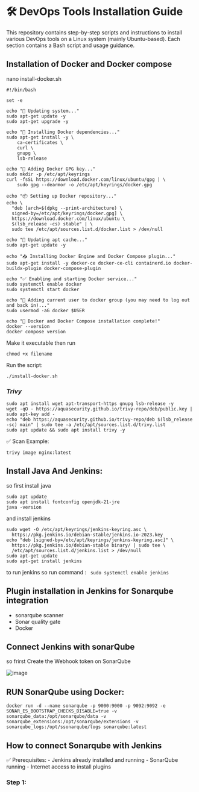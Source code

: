 # 🛠️ DevOps Tools Installation Guide
This repository contains step-by-step scripts and instructions to install various DevOps tools on a Linux system (mainly Ubuntu-based). Each section contains a Bash script and usage guidance.

## Installation of Docker and Docker compose 
nano install-docker.sh

```
#!/bin/bash

set -e

echo "🚀 Updating system..."
sudo apt-get update -y
sudo apt-get upgrade -y

echo "🐳 Installing Docker dependencies..."
sudo apt-get install -y \
    ca-certificates \
    curl \
    gnupg \
    lsb-release

echo "🔐 Adding Docker GPG key..."
sudo mkdir -p /etc/apt/keyrings
curl -fsSL https://download.docker.com/linux/ubuntu/gpg | \
    sudo gpg --dearmor -o /etc/apt/keyrings/docker.gpg

echo "📦 Setting up Docker repository..."
echo \
  "deb [arch=$(dpkg --print-architecture) \
  signed-by=/etc/apt/keyrings/docker.gpg] \
  https://download.docker.com/linux/ubuntu \
  $(lsb_release -cs) stable" | \
  sudo tee /etc/apt/sources.list.d/docker.list > /dev/null

echo "🔄 Updating apt cache..."
sudo apt-get update -y

echo "📥 Installing Docker Engine and Docker Compose plugin..."
sudo apt-get install -y docker-ce docker-ce-cli containerd.io docker-buildx-plugin docker-compose-plugin

echo "✅ Enabling and starting Docker service..."
sudo systemctl enable docker
sudo systemctl start docker

echo "👤 Adding current user to docker group (you may need to log out and back in)..."
sudo usermod -aG docker $USER

echo "🎉 Docker and Docker Compose installation complete!"
docker --version
docker compose version

```

Make it executable then run

```
chmod +x filename
```

Run the script:

```
./install-docker.sh
```

### ***Trivy***

```
sudo apt install wget apt-transport-https gnupg lsb-release -y
wget -qO - https://aquasecurity.github.io/trivy-repo/deb/public.key | sudo apt-key add -
echo "deb https://aquasecurity.github.io/trivy-repo/deb $(lsb_release -sc) main" | sudo tee -a /etc/apt/sources.list.d/trivy.list
sudo apt update && sudo apt install trivy -y

```
✅ Scan Example:

```trivy image nginx:latest```

## Install Java And Jenkins:
so first install java

```
sudo apt update
sudo apt install fontconfig openjdk-21-jre
java -version

```
and  install jenkins   
```
sudo wget -O /etc/apt/keyrings/jenkins-keyring.asc \
  https://pkg.jenkins.io/debian-stable/jenkins.io-2023.key
echo "deb [signed-by=/etc/apt/keyrings/jenkins-keyring.asc]" \
  https://pkg.jenkins.io/debian-stable binary/ | sudo tee \
  /etc/apt/sources.list.d/jenkins.list > /dev/null
sudo apt-get update
sudo apt-get install jenkins 
```

to run jenkins so run command :
``` sudo systemctl enable jenkins```


## Plugin installation in Jenkins for Sonarqube integration 
- sonarqube scanner
- Sonar quality gate
- Docker


## Connect Jenkins with sonarQube 

so frirst Create the Webhook token on SonarQube 


![image](https://github.com/user-attachments/assets/325bac8f-8748-4495-a560-6b6646371604)


## RUN SonarQube using Docker:

```
docker run -d --name sonarqube -p 9000:9000 -p 9092:9092 -e SONAR_ES_BOOTSTRAP_CHECKS_DISABLE=true -v sonarqube_data:/opt/sonarqube/data -v sonarqube_extensions:/opt/sonarqube/extensions -v sonarqube_logs:/opt/ssonarqube/logs sonarqube:latest
```

## How to connect  Sonarqube with  Jenkins

✅ Prerequisites:
    - Jenkins already installed and running
    - SonarQube running
    - Internet access to install plugins

 ### Step 1: 

